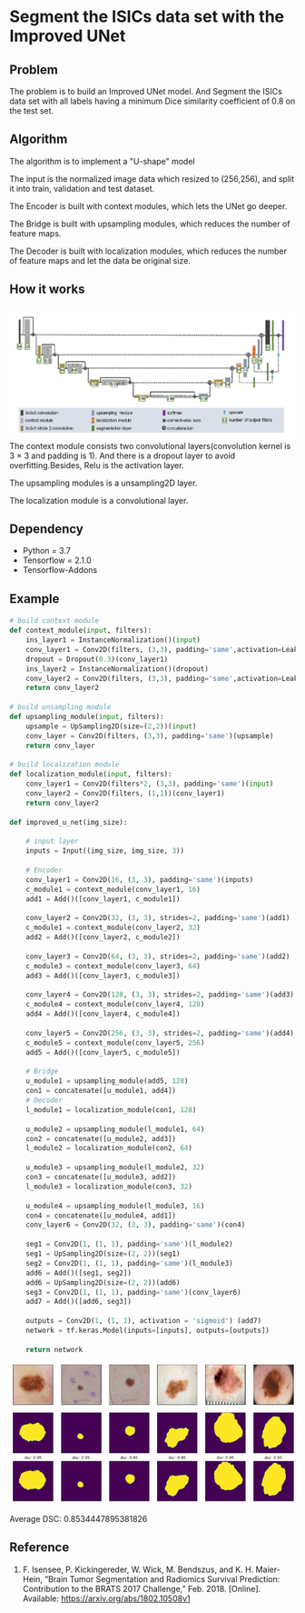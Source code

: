 # **Segment the ISICs data set with the Improved UNet**
## Problem
The problem is to build an Improved UNet model. And Segment the ISICs data set with all labels having a minimum Dice similarity coefficient of 0.8 on the test set.
      
##  Algorithm
The algorithm is to implement a "U-shape" model

The input is the normalized image data which resized to (256,256), and split it into train, validation and test dataset. 

The Encoder is built with context modules, which lets the UNet go deeper.

The Bridge is built with upsampling modules, which reduces the number of feature maps.

The Decoder is built with localization modules, which reduces the number of feature maps and let the data be original size.
## How it works
![unet_structure](./image/unet.png) 
The context module consists two convolutional layers(convolution kernel is 3 × 3 and padding is 1). And there is a dropout layer to avoid overfitting.Besides, Relu is the activation layer.

The upsampling modules is a unsampling2D layer.

The localization module is a convolutional layer.

## Dependency 
- Python = 3.7
- Tensorflow = 2.1.0
- Tensorflow-Addons
## Example 
```python
# build context module
def context_module(input, filters):
    ins_layer1 = InstanceNormalization()(input)
    conv_layer1 = Conv2D(filters, (3,3), padding='same',activation=LeakyReLU(alpha=0.01))(ins_layer1)
    dropout = Dropout(0.3)(conv_layer1)
    ins_layer2 = InstanceNormalization()(dropout)
    conv_layer2 = Conv2D(filters, (3,3), padding='same',activation=LeakyReLU(alpha=0.01))(ins_layer2)
    return conv_layer2

# build unsampling module
def upsampling_module(input, filters):
    upsample = UpSampling2D(size=(2,2))(input)
    conv_layer = Conv2D(filters, (3,3), padding='same')(upsample)
    return conv_layer

# build localization module
def localization_module(input, filters):
    conv_layer1 = Conv2D(filters*2, (3,3), padding='same')(input)
    conv_layer2 = Conv2D(filters, (1,1))(conv_layer1)
    return conv_layer2

def improved_u_net(img_size):

    # input layer
    inputs = Input((img_size, img_size, 3))
 
    # Encoder
    conv_layer1 = Conv2D(16, (3, 3), padding='same')(inputs)
    c_module1 = context_module(conv_layer1, 16)
    add1 = Add()([conv_layer1, c_module1]) 

    conv_layer2 = Conv2D(32, (3, 3), strides=2, padding='same')(add1)
    c_module1 = context_module(conv_layer2, 32)
    add2 = Add()([conv_layer2, c_module2])  

    conv_layer3 = Conv2D(64, (3, 3), strides=2, padding='same')(add2)
    c_module3 = context_module(conv_layer3, 64)
    add3 = Add()([conv_layer3, c_module3])  

    conv_layer4 = Conv2D(128, (3, 3), strides=2, padding='same')(add3)
    c_module4 = context_module(conv_layer4, 128)
    add4 = Add()([conv_layer4, c_module4]) 

    conv_layer5 = Conv2D(256, (3, 3), strides=2, padding='same')(add4)
    c_module5 = context_module(conv_layer5, 256)
    add5 = Add()([conv_layer5, c_module5])

    # Bridge
    u_module1 = upsampling_module(add5, 128)
    con1 = concatenate([u_module1, add4])
    # Decoder
    l_module1 = localization_module(con1, 128)

    u_module2 = upsampling_module(l_module1, 64)
    con2 = concatenate([u_module2, add3])
    l_module2 = localization_module(con2, 64)

    u_module3 = upsampling_module(l_module2, 32)
    con3 = concatenate([u_module3, add2])
    l_module3 = localization_module(con3, 32) 

    u_module4 = upsampling_module(l_module3, 16)
    con4 = concatenate([u_module4, add1])
    conv_layer6 = Conv2D(32, (3, 3), padding='same')(con4)  

    seg1 = Conv2D(1, (1, 1), padding='same')(l_module2)
    seg1 = UpSampling2D(size=(2, 2))(seg1)
    seg2 = Conv2D(1, (1, 1), padding='same')(l_module3)
    add6 = Add()([seg1, seg2])
    add6 = UpSampling2D(size=(2, 2))(add6)
    seg3 = Conv2D(1, (1, 1), padding='same')(conv_layer6)
    add7 = Add()([add6, seg3])

    outputs = Conv2D(1, (1, 1), activation = 'sigmoid') (add7)
    network = tf.keras.Model(inputs=[inputs], outputs=[outputs])
    
    return network

```

![output](./image/output.png) 

Average DSC:  0.8534447895381826

## Reference
1. F. Isensee, P. Kickingereder, W. Wick, M. Bendszus, and K. H. Maier-Hein, “Brain Tumor Segmentation and
Radiomics Survival Prediction: Contribution to the BRATS 2017 Challenge,” Feb. 2018. [Online]. Available:
https://arxiv.org/abs/1802.10508v1
